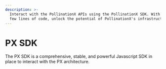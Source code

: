```yaml
---
description: >-
  Interact with the PollinationX APIs using the PollinationX SDK. With just a
  few lines of code, unlock the potential of PollinationX's infrastructure.
---
```


# PX SDK

The PX SDK is a comprehensive, stable, and powerful Javascript SDK in place to interact with the PX architecture.&#x20;
